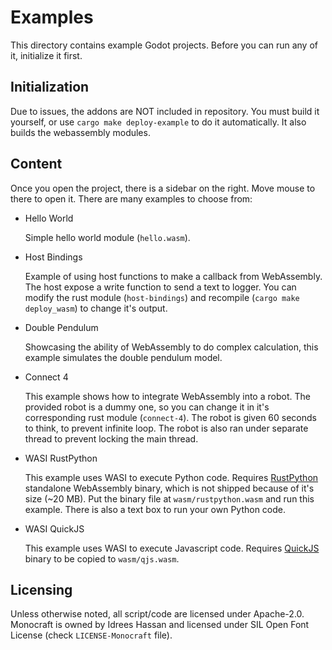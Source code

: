 # Examples

This directory contains example Godot projects.
Before you can run any of it, initialize it first.

## Initialization

Due to issues, the addons are NOT included in repository. You must build it
yourself, or use `cargo make deploy-example` to do it automatically. It also
builds the webassembly modules.

## Content

Once you open the project, there is a sidebar on the right. Move mouse to
there to open it. There are many examples to choose from:

* Hello World

  Simple hello world module (`hello.wasm`).

* Host Bindings

  Example of using host functions to make a callback from WebAssembly.
  The host expose a write function to send a text to logger. You can
  modify the rust module (`host-bindings`) and recompile
  (`cargo make deploy_wasm`) to change it's output.

* Double Pendulum

  Showcasing the ability of WebAssembly to do complex calculation,
  this example simulates the double pendulum model.

* Connect 4

  This example shows how to integrate WebAssembly into a robot.
  The provided robot is a dummy one, so you can change it in
  it's corresponding rust module (`connect-4`). The robot is given 60 seconds
  to think, to prevent infinite loop. The robot is also ran under separate
  thread to prevent locking the main thread.

* WASI RustPython

  This example uses WASI to execute Python code.
  Requires [RustPython](https://github.com/RustPython/RustPython)
  standalone WebAssembly binary,
  which is not shipped because of it's size (~20 MB).
  Put the binary file at `wasm/rustpython.wasm` and run this example.
  There is also a text box to run your own Python code.

* WASI QuickJS

  This example uses WASI to execute Javascript code.
  Requires [QuickJS](https://github.com/second-state/quickjs-wasi) binary
  to be copied to `wasm/qjs.wasm`.

## Licensing

Unless otherwise noted, all script/code are licensed under Apache-2.0.
Monocraft is owned by Idrees Hassan and licensed under SIL Open Font License
(check `LICENSE-Monocraft` file).
